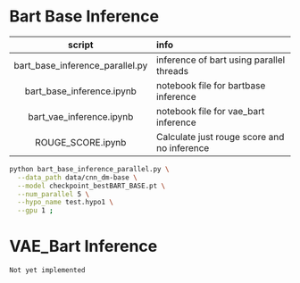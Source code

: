 # Bart Base Inference

|script|info|
|:-:|:--|
|bart_base_inference_parallel.py|inference of bart using parallel threads|
|bart_base_inference.ipynb|notebook file for bartbase inference|
|bart_vae_inference.ipynb|notebook file for vae_bart inference|
|ROUGE_SCORE.ipynb|Calculate just rouge score and no inference|


```bash
python bart_base_inference_parallel.py \
  --data_path data/cnn_dm-base \
  --model checkpoint_bestBART_BASE.pt \
  --num_parallel 5 \
  --hypo_name test.hypo1 \
  --gpu 1 ;
```


# VAE_Bart Inference
```bash
Not yet implemented
```
